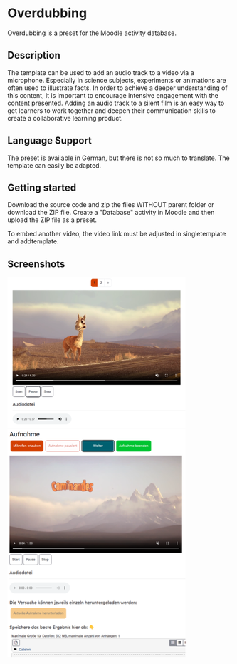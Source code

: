 # Overdubbing

Overdubbing is a preset for the Moodle activity database.

## Description

The template can be used to add an audio track to a video via a microphone. Especially in science subjects, experiments or animations are often used to illustrate facts. In order to achieve a deeper understanding of this content, it is important to encourage intensive engagement with the content presented. Adding an audio track to a silent film is an easy way to get learners to work together and deepen their communication skills to create a collaborative learning product.

## Language Support
The preset is available in German, but there is not so much to translate. The template can easily be adapted.

## Getting started

Download the source code and zip the files WITHOUT parent folder or download the ZIP file. Create a "Database" activity in Moodle and then upload the ZIP file as a preset.

To embed another video, the video link must be adjusted in singletemplate and addtemplate.

## Screenshots

<img width="400" alt="single view" src="/screenshots/einzelansicht.png">

<img width="400" alt="list view" src="/screenshots/neuereintrag.png">